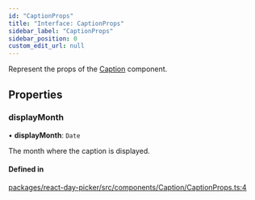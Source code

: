 ```yaml
---
id: "CaptionProps"
title: "Interface: CaptionProps"
sidebar_label: "CaptionProps"
sidebar_position: 0
custom_edit_url: null
---
```


Represent the props of the [Caption](../functions/Caption) component.

## Properties

### displayMonth

• **displayMonth**: `Date`

The month where the caption is displayed.

#### Defined in

[packages/react-day-picker/src/components/Caption/CaptionProps.ts:4](https://github.com/gpbl/react-day-picker/blob/6bc3b9d0/packages/react-day-picker/src/components/Caption/CaptionProps.ts#L4)
